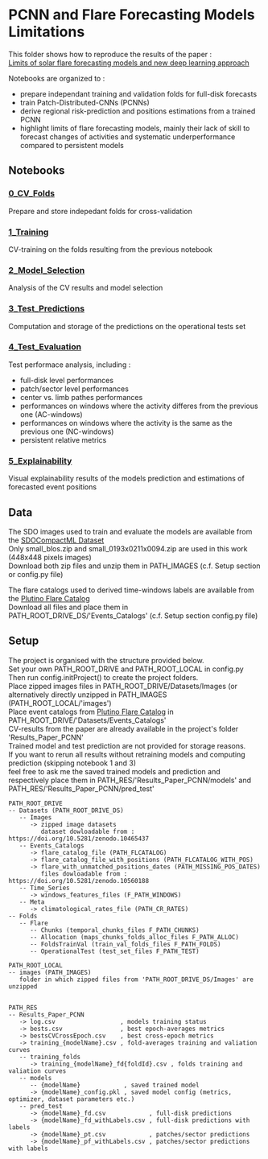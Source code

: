 # PCNN and Flare Forecasting Models Limitations

This folder shows how to reproduce the results of the paper :  
[Limits of solar flare forecasting models and new deep learning approach](https://doi.org/10.22541/essoar.170688972.24631782/v1)

Notebooks are organized to :
- prepare independant training and validation folds for full-disk forecasts
- train Patch-Distributed-CNNs (PCNNs)
- derive regional risk-prediction and positions estimations from a trained PCNN
- highlight limits of flare forecasting models,
  mainly their lack of skill to forecast changes of activities and systematic underperformance compared to persistent models

## Notebooks

### [0_CV_Folds](https://github.com/gfrancisco20/flare_limits_pcnn/blob/master/flare_limits_pcnn/0_CV_Folds.ipynb)
Prepare and store indepedant folds for cross-validation

### [1_Training](https://github.com/gfrancisco20/flare_limits_pcnn/blob/master/flare_limits_pcnn/1_Training.ipynb)
CV-training on the folds resulting from the previous notebook

### [2_Model_Selection](https://github.com/gfrancisco20/flare_limits_pcnn/blob/master/flare_limits_pcnn/2_Model_Selection.ipynb)
Analysis of the CV results and model selection

### [3_Test_Predictions](https://github.com/gfrancisco20/flare_limits_pcnn/blob/master/flare_limits_pcnn/3_Test_Predictions.ipynb)
Computation and storage of the predictions on the operational tests set

### [4_Test_Evaluation](https://github.com/gfrancisco20/flare_limits_pcnn/blob/master/flare_limits_pcnn/4_Test_Evaluation.ipynb)
Test performace analysis, including :
- full-disk level performances
- patch/sector level performances
- center vs. limb pathes performances
- performances on windows where the activity differes from the previous one (AC-windows)
- performances on windows where the activity is the same as the previous one (NC-windows)
- persistent relative metrics

### [5_Explainability](https://github.com/gfrancisco20/sundl/blob/master/notebooks/flare_limits_pcnn/5_Explainability.ipynb)
Visual explainability results of the models prediction and estimations of forecasted event positions

## Data

The SDO images used to train and evaluate the models are available from the [SDOCompactML Dataset](https://doi.org/10.5281/zenodo.10465437)    
Only small_blos.zip and small_0193x0211x0094.zip are used in this work (448x448 pixels images)    
Download both zip files and unzip them in PATH_IMAGES (c.f. Setup section or config.py file)  

The flare catalogs used to derived time-windows labels are available from the [Plutino Flare Catalog](https://doi.org/10.5281/zenodo.10560188)  
Download all files and place them in PATH_ROOT_DRIVE_DS/'Events_Catalogs' (c.f. Setup section config.py file)  

## Setup

The project is organised with the  structure provided below.  
Set your own PATH_ROOT_DRIVE and PATH_ROOT_LOCAL in config.py  
Then run config.initProject() to create the project folders.  
Place zipped images files in PATH_ROOT_DRIVE/Datasets/Images (or alternatively directly unzipped in PATH_IMAGES (PATH_ROOT_LOCAL/'images')  
Place event catalogs from [Plutino Flare Catalog](https://doi.org/10.5281/zenodo.10560188) in PATH_ROOT_DRIVE/'Datasets/Events_Catalogs'  
CV-results from the paper are already available in the project's folder 'Results_Paper_PCNN'  
Trained model and test prediction are not provided for storage reasons.  
If you want to rerun all results without retraining models and computing prediction (skipping notebook 1 and 3)   
feel free to ask me the saved trained models and prediction 
and respectively place them in PATH_RES/'Results_Paper_PCNN/models' and PATH_RES/'Results_Paper_PCNN/pred_test'
```
PATH_ROOT_DRIVE
-- Datasets (PATH_ROOT_DRIVE_DS)
   -- Images
      -> zipped image datasets
         dataset dowloadable from : https://doi.org/10.5281/zenodo.10465437 
   -- Events_Catalogs
      -> flare_catalog_file (PATH_FLCATALOG)
      -> flare_catalog_file_with_positions (PATH_FLCATALOG_WITH_POS)
      -> flare_with_unmatched_positions_dates (PATH_MISSING_POS_DATES)
         files dowloadable from : https://doi.org/10.5281/zenodo.10560188
   -- Time_Series
      -> windows_features_files (F_PATH_WINDOWS)
   -- Meta
      -> climatological_rates_file (PATH_CR_RATES)
-- Folds
   -- Flare
      -- Chunks (temporal_chunks_files F_PATH_CHUNKS)
      -- Allocation (maps_chunks_folds_alloc_files F_PATH_ALLOC)
      -- FoldsTrainVal (train_val_folds_files F_PATH_FOLDS)
      -- OperationalTest (test_set_files F_PATH_TEST)

PATH_ROOT_LOCAL
-- images (PATH_IMAGES)
   folder in which zipped files from 'PATH_ROOT_DRIVE_DS/Images' are unzipped


PATH_RES
-- Results_Paper_PCNN
   -> log.csv                  , models training status
   -> bests.csv                , best epoch-averages metrics
   -> bestsCVCrossEpoch.csv    , best cross-epoch metrics
   -> training_{modelName}.csv , fold-averages training and valiation curves
   -- training_folds
      -> training_{modelName}_fd{foldId}.csv , folds training and valiation curves
   -- models
      -- {modelName}            , saved trained model
      -> {modelName}_config.pkl , saved model config (metrics, optimizer, dataset parameters etc.)
   -- pred_test
      -> {modelName}_fd.csv            , full-disk predictions
      -> {modelName}_fd_withLabels.csv , full-disk predictions with labels
      -> {modelName}_pt.csv            , patches/sector predictions
      -> {modelName}_pf_withLabels.csv , patches/sector predictions with labels
```

